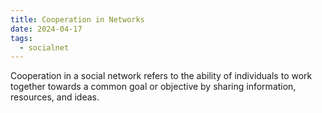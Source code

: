 ```yaml
---
title: Cooperation in Networks
date: 2024-04-17
tags:
  - socialnet
---
```

Cooperation in a social network refers to the ability of individuals to work together towards a common goal or objective by sharing information, resources, and ideas.

